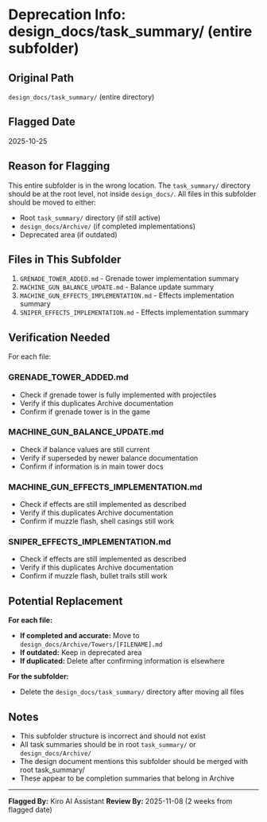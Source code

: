 # Deprecation Info: design_docs/task_summary/ (entire subfolder)

## Original Path

`design_docs/task_summary/` (entire directory)

## Flagged Date

2025-10-25

## Reason for Flagging

This entire subfolder is in the wrong location. The `task_summary/` directory should be at the root level, not inside `design_docs/`. All files in this subfolder should be moved to either:

- Root `task_summary/` directory (if still active)
- `design_docs/Archive/` (if completed implementations)
- Deprecated area (if outdated)

## Files in This Subfolder

1. `GRENADE_TOWER_ADDED.md` - Grenade tower implementation summary
2. `MACHINE_GUN_BALANCE_UPDATE.md` - Balance update summary
3. `MACHINE_GUN_EFFECTS_IMPLEMENTATION.md` - Effects implementation summary
4. `SNIPER_EFFECTS_IMPLEMENTATION.md` - Effects implementation summary

## Verification Needed

For each file:

### GRENADE_TOWER_ADDED.md

- Check if grenade tower is fully implemented with projectiles
- Verify if this duplicates Archive documentation
- Confirm if grenade tower is in the game

### MACHINE_GUN_BALANCE_UPDATE.md

- Check if balance values are still current
- Verify if superseded by newer balance documentation
- Confirm if information is in main tower docs

### MACHINE_GUN_EFFECTS_IMPLEMENTATION.md

- Check if effects are still implemented as described
- Verify if this duplicates Archive documentation
- Confirm if muzzle flash, shell casings still work

### SNIPER_EFFECTS_IMPLEMENTATION.md

- Check if effects are still implemented as described
- Verify if this duplicates Archive documentation
- Confirm if muzzle flash, bullet trails still work

## Potential Replacement

**For each file:**

- **If completed and accurate:** Move to `design_docs/Archive/Towers/[FILENAME].md`
- **If outdated:** Keep in deprecated area
- **If duplicated:** Delete after confirming information is elsewhere

**For the subfolder:**

- Delete the `design_docs/task_summary/` directory after moving all files

## Notes

- This subfolder structure is incorrect and should not exist
- All task summaries should be in root `task_summary/` or `design_docs/Archive/`
- The design document mentions this subfolder should be merged with root task_summary/
- These appear to be completion summaries that belong in Archive

---

**Flagged By:** Kiro AI Assistant
**Review By:** 2025-11-08 (2 weeks from flagged date)
